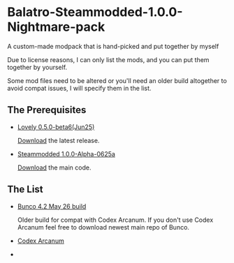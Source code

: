 # Balatro-Steammodded-1.0.0-Nightmare-pack
A custom-made modpack that is hand-picked and put together by myself

Due to license reasons, I can only list the mods, and you can put them together by yourself.

Some mod files need to be altered or you'll need an older build altogether to avoid compat issues, I will specify them in the list.

## The Prerequisites

- [Lovely 0.5.0-beta6(Jun25)](https://github.com/ethangreen-dev/lovely-injector)

  [Download](https://github.com/ethangreen-dev/lovely-injector/releases/tag/v0.5.0-beta6) the latest release.
- [Steammodded 1.0.0-Alpha-0625a](https://github.com/Steamopollys/Steamodded?tab=readme-ov-file)

  [Download](https://github.com/Steamopollys/Steamodded/archive/refs/heads/main.zip) the main code.

## The List

- [Bunco 4.2 May 26 build](https://github.com/Firch/Bunco/tree/a8287370fa87b1ffbff9e273c5a5159626b15cc6)

  Older build for compat with Codex Arcanum. If you don't use Codex Arcanum feel free to download newest main repo of Bunco.
- [Codex Arcanum](https://github.com/itayfeder/Codex-Arcanum)
- 
